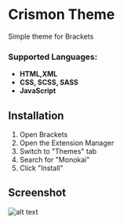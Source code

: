 Crismon Theme
==============================================
Simple theme for Brackets


### Supported Languages:
- **HTML,XML**
- **CSS, SCSS, SASS**
- **JavaScript**

Installation
---

1. Open Brackets
2. Open the Extension Manager
3. Switch to "Themes" tab
4. Search for "Monokai"
5. Click "Install"

## Screenshot
![alt text](https://github.com/hosein2398/Crimson/blob/master/screenshot/Screen.JPG)



